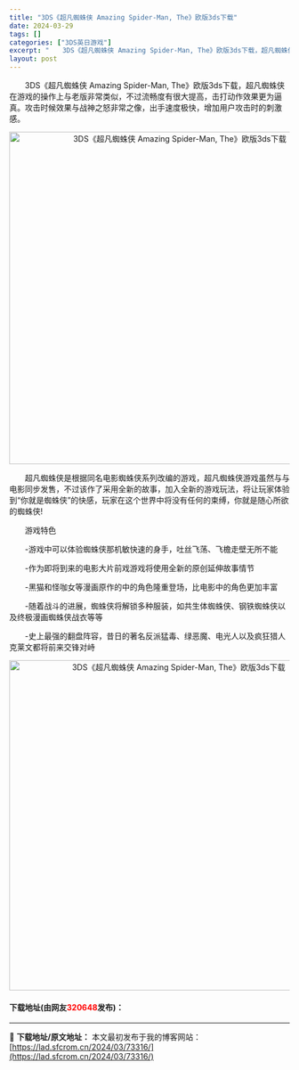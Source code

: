 ```yaml
---
title: "3DS《超凡蜘蛛侠 Amazing Spider-Man, The》欧版3ds下载"
date: 2024-03-29
tags: []
categories: ["3DS英日游戏"]
excerpt: "　　3DS《超凡蜘蛛侠 Amazing Spider-Man, The》欧版3ds下载，超凡蜘蛛侠在游戏的操作上与老版非常类似，不过流畅度有很大提高，击打动作效果更为逼真。攻击时候效果与战神之怒非常之像，出手速度极快，增加用户攻击时的刺激感。 　　超凡蜘蛛侠是根据同名电影蜘蛛侠系列改编的游戏，超凡蜘&hellip;"
layout: post
---
```


 <p>　　3DS《超凡蜘蛛侠 Amazing Spider-Man, The》欧版3ds下载，超凡蜘蛛侠在游戏的操作上与老版非常类似，不过流畅度有很大提高，击打动作效果更为逼真。攻击时候效果与战神之怒非常之像，出手速度极快，增加用户攻击时的刺激感。</p> <p align="center"><img align="" border="0" src="https://lad.sfcrom.cn/wp-content/uploads/2024/03/20240329_66062b9eb733e.png" width="597" alt="3DS《超凡蜘蛛侠 Amazing Spider-Man, The》欧版3ds下载" /></p> <p>　　超凡蜘蛛侠是根据同名电影蜘蛛侠系列改编的游戏，超凡蜘蛛侠游戏虽然与与电影同步发售，不过该作了采用全新的故事，加入全新的游戏玩法，将让玩家体验到&ldquo;你就是蜘蛛侠&rdquo;的快感，玩家在这个世界中将没有任何的束缚，你就是随心所欲的蜘蛛侠!</p> <p>　　游戏特色</p> <p>　　-游戏中可以体验蜘蛛侠那机敏快速的身手，吐丝飞荡、飞檐走壁无所不能</p> <p>　　-作为即将到来的电影大片前戏游戏将使用全新的原创延伸故事情节</p> <p>　　-黑猫和怪咖女等漫画原作的中的角色隆重登场，比电影中的角色更加丰富</p> <p>　　-随着战斗的进展，蜘蛛侠将解锁多种服装，如共生体蜘蛛侠、钢铁蜘蛛侠以及终极漫画蜘蛛侠战衣等等</p> <p>　　-史上最强的翻盘阵容，昔日的著名反派猛毒、绿恶魔、电光人以及疯狂猎人克莱文都将前来交锋对峙</p> <p align="center"><img align="" border="0" src="https://lad.sfcrom.cn/wp-content/uploads/2024/03/20240329_66062b9fea18f.png" width="593" alt="3DS《超凡蜘蛛侠 Amazing Spider-Man, The》欧版3ds下载" /></p> <p><h4>下载地址(由网友<font color="red">320648</font>发布)：</h4></p> 

---
📖 **下载地址/原文地址：** 本文最初发布于我的博客网站：[https://lad.sfcrom.cn/2024/03/73316/](https://lad.sfcrom.cn/2024/03/73316/)
